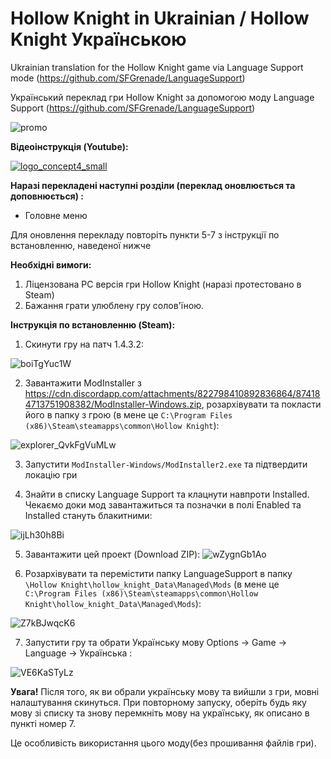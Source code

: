 # Hollow Knight in Ukrainian / Hollow Knight Українською
Ukrainian translation for the Hollow Knight game via Language Support mode (https://github.com/SFGrenade/LanguageSupport) 

Український переклад гри Hollow Knight за допомогою моду Language Support (https://github.com/SFGrenade/LanguageSupport) 

![promo](https://user-images.githubusercontent.com/6781574/131626755-3d2c92fb-d685-4bf3-9a70-cb21e61ef528.jpg)

**Відеоінструкція (Youtube):**

[![logo_concept4_small](https://user-images.githubusercontent.com/6781574/131629290-f09841b9-3006-421c-9549-11b624547dc3.png)](https://www.youtube.com/watch?v=koQvD7k7eYc)

**Наразі перекладені наступні розділи (переклад оновлюється та доповнюється) :**
- Головне меню

Для оновлення перекладу повторіть пункти 5-7 з інструкції по встановленню, наведеної нижче

**Необхідні вимоги:**
1) Ліцензована PC версія гри Hollow Knight (наразі протестовано в Steam)
2) Бажання грати улюблену гру солов'їною.

**Інструкція по встановленню (Steam):**
1) Скинути гру на патч 1.4.3.2:

![boiTgYuc1W](https://user-images.githubusercontent.com/6781574/131621354-38b39345-4449-46a2-8dc8-e2baf2589c87.gif)

2) Завантажити ModInstaller з https://cdn.discordapp.com/attachments/822798410892836864/874184713751908382/ModInstaller-Windows.zip, розархівувати та покласти його в папку з грою (в мене це `C:\Program Files (x86)\Steam\steamapps\common\Hollow Knight`):

![explorer_QvkFgVuMLw](https://user-images.githubusercontent.com/6781574/131622954-0bf342c1-1212-4fbe-9ac4-689d01343e31.png)

3) Запустити `ModInstaller-Windows/ModInstaller2.exe` та підтвердити локацію гри

4) Знайти в списку Language Support та клацнути навпроти Installed. Чекаємо доки мод завантажиться та позначки в полі Enabled та Installed стануть блакитними:

![ijLh30h8Bi](https://user-images.githubusercontent.com/6781574/131623705-b0a058b1-8ce2-46ae-b485-b6d46d698bf6.png)

5) Завантажити цей проект (Download ZIP):
![wZygnGb1Ao](https://user-images.githubusercontent.com/6781574/131628259-3027eb77-04cf-4467-8cfe-10d451d50894.png)

6) Розархівувати та перемістити папку LanguageSupport в папку `\Hollow Knight\hollow_knight_Data\Managed\Mods`
(в мене це `C:\Program Files (x86)\Steam\steamapps\common\Hollow Knight\hollow_knight_Data\Managed\Mods`):

![Z7kBJwqcK6](https://user-images.githubusercontent.com/6781574/131628137-ddafa4d0-7aa2-4545-876f-5c4c009bcc43.png)

7) Запустити гру та обрати Українську мову Options -> Game -> Language -> Українська :

![VE6KaSTyLz](https://user-images.githubusercontent.com/6781574/131624773-59e8450d-19da-4770-b7d2-5c473b4f9681.png)

**Увага!** 
Після того, як ви обрали українську мову та вийшли з гри, мовні налаштування скинуться. При повторному запуску, оберіть будь яку мову зі списку та знову перемкніть мову на українську, як описано в пункті номер 7. 

Це особливість використання цього моду(без прошивання файлів гри).
